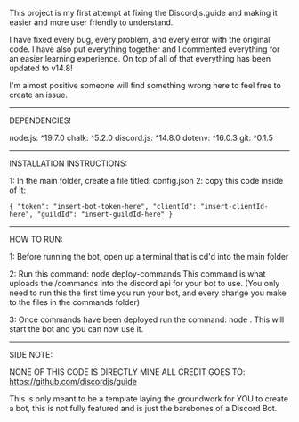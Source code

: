 This project is my first attempt at fixing the Discordjs.guide and making it easier and more user friendly to understand.

I have fixed every bug, every problem, and every error with the original code. I have also put everything together and I commented everything for an easier learning experience.
On top of all of that everything has been updated to v14.8!

I'm almost positive someone will find something wrong here to feel free to create an issue.
____
DEPENDENCIES!

node.js: ^19.7.0
chalk: ^5.2.0
discord.js: ^14.8.0
dotenv: ^16.0.3
git: ^0.1.5
____
INSTALLATION INSTRUCTIONS:

1: In the main folder, create a file titled: config.json
2: copy this code inside of it:

`{
	"token": "insert-bot-token-here",
	"clientId": "insert-clientId-here",
	"guildId": "insert-guildId-here"
}`
____
HOW TO RUN:

1: Before running the bot, open up a terminal that is cd'd into the main folder

2: Run this command: node deploy-commands
	This command is what uploads the /commands into the discord api for your bot to use.
	(You only need to run this the first time you run your bot, and every change you make to the files in the commands folder)
	
3: Once commands have been deployed run the command: node .
	This will start the bot and you can now use it.
____
SIDE NOTE:

NONE OF THIS CODE IS DIRECTLY MINE
ALL CREDIT GOES TO: https://github.com/discordjs/guide

This is only meant to be a template laying the groundwork for YOU to create a bot, this is not fully featured and is just the barebones of a Discord Bot.

